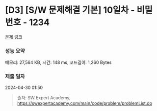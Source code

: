 # [D3] [S/W 문제해결 기본] 10일차 - 비밀번호 - 1234 

[문제 링크](https://swexpertacademy.com/main/code/problem/problemDetail.do?contestProbId=AV14_DEKAJcCFAYD) 

### 성능 요약

메모리: 27,564 KB, 시간: 148 ms, 코드길이: 1,260 Bytes

### 제출 일자

2024-04-30 01:50



> 출처: SW Expert Academy, https://swexpertacademy.com/main/code/problem/problemList.do
